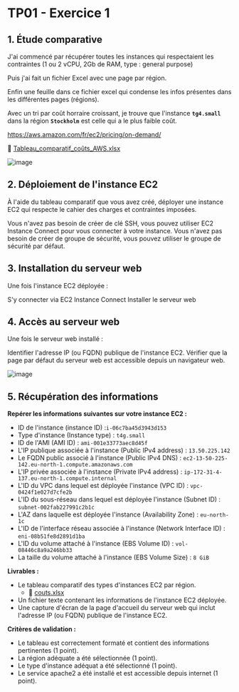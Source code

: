 # TP01 - Exercice 1

## 1. Étude comparative

J'ai commencé par récupérer toutes les instances qui respectaient les contraintes (1 ou 2 vCPU, 2Gb de RAM, type : general purpose)

Puis j'ai fait un fichier Excel avec une page par région.

Enfin une feuille dans ce fichier excel qui condense les infos présentes dans les différentes pages (régions).

Avec un tri par coût horraire croissant, je trouve que l'instance **`tg4.small`** dans la région **`Stockholm`** est celle qui a le plus faible coût.

https://aws.amazon.com/fr/ec2/pricing/on-demand/

:file_folder: [Tableau_comparatif_coûts_AWS.xlsx](Tableau_comparatif_coûts_AWS.xlsx)

![image](https://github.com/user-attachments/assets/de62f4f6-ca37-4504-a27e-a1b206844a2e)

## 2. Déploiement de l'instance EC2

À l'aide du tableau comparatif que vous avez créé, déployer une instance EC2 qui respecte le cahier des charges et contraintes imposées.

Vous n'avez pas besoin de créer de clé SSH, vous pouvez utiliser EC2 Instance Connect pour vous connecter à votre instance.
Vous n'avez pas besoin de créer de groupe de sécurité, vous pouvez utiliser le groupe de sécurité par défaut.

## 3. Installation du serveur web
Une fois l'instance EC2 déployée :

S'y connecter via EC2 Instance Connect
Installer le serveur web

## 4. Accès au serveur web
Une fois le serveur web installé :

Identifier l'adresse IP (ou FQDN) publique de l'instance EC2.
Vérifier que la page par défaut du serveur web est accessible depuis un navigateur web.

![image](https://github.com/user-attachments/assets/c0aa50c4-ceb2-404d-ab7b-bcb93d915e95)

## 5. Récupération des informations
**Repérer les informations suivantes sur votre instance EC2 :**

* ID de l'instance (instance ID) :`i-06c7ba45d3943d153`
* Type d'instance (Instance type) : `t4g.small`
* ID de l'AMI (AMI ID) : `ami-001e33773aec8d45f`
* L'IP publique associée à l'instance (Public IPv4 address) : `13.50.225.142`
* Le FQDN public associé à l'instance (Public IPv4 DNS) : `ec2-13-50-225-142.eu-north-1.compute.amazonaws.com`
* L'IP privée associée à l'instance (Private IPv4 address) : `ip-172-31-4-137.eu-north-1.compute.internal`
* L'ID du VPC dans lequel est déployée l'instance (VPC ID) : `vpc-0424f1e027d7cfe2b`
* L'ID du sous-réseau dans lequel est déployée l'instance (Subnet ID) : `subnet-002fab227991c2b1c`
* L'AZ dans laquelle est déployée l'instance (Availability Zone) : `eu-north-1c`
* L'ID de l'interface réseau associée à l'instance (Network Interface ID) : `eni-08b51fe8d2891d1ba`
* L'ID du volume attaché à l'instance (EBS Volume ID) : `vol-08446c8a9a246bb33`
* La taille du volume attaché à l'instance (EBS Volume Size) : `8 GiB`

**Livrables :**
* Le tableau comparatif des types d'instances EC2 par région.
    * :file_folder: [couts.xlsx](couts.xlsx)
* Un fichier texte contenant les informations de l'instance EC2 déployée.
* Une capture d'écran de la page d'accueil du serveur web qui inclut l'adresse IP (ou FQDN) publique de l'instance EC2.

**Critères de validation :**
* Le tableau est correctement formaté et contient des informations pertinentes (1 point).
* La région adéquate a été sélectionnée (1 point).
* Le type d'instance adéquat a été sélectionné (1 point).
* Le service apache2 a été installé et est accessible depuis internet (1 point).
